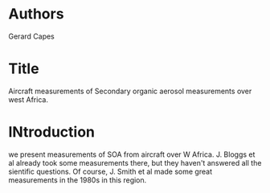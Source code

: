 # Authors
Gerard Capes

# Title
Aircraft measurements of
Secondary organic aerosol measurements 
over west Africa.

# INtroduction
we present measurements of SOA from aircraft over W Africa.
J. Bloggs et al already took some measurements there, but they haven't answered all the sientific questions.
Of course, J. Smith et al made some great measurements in the 1980s in this region.
